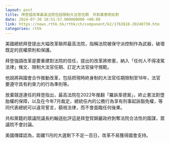 ```yaml
---
layout: post
title: 拜登倡改革最高法院包括限制大法官任期　共和黨表明反對
date: 2024-07-30 10:51:57.000000000 +08:00
link: https://news.rthk.hk/rthk/ch/component/k2/1763818-20240730.htm
categories: rthk
---
```


美國總統拜登提出大幅改革聯邦最高法院，指稱法院被保守派控制作為武器，破壞既定的民權原則和保護。

拜登強調改革是要重建對法院的信任，提出的改革將修憲，納入「任何人不得凌駕法律」條文、限制大法官任期、訂定大法官操守規範。

他說將與國會合作推動改革，包括把現時終身制的大法官任期限制至18年，法官要遵守具有約束力的行為準則等。

放棄競逐連任的拜登指出，最高法院在2022年推翻「羅訴韋德案」，終止憲法對墮胎權的保障，以及在今年7月裁定，總統任內的公務行為享有刑事起訴豁免權，等同代表總統可以違背誓言，藐視法律，而不會面臨任何後果。

共和黨籍的眾議院議長約翰遜批評這是拜登賀錦麗政府剝奪法院合法性的圖謀，眾議院不會討論。

美國傳媒認為，距離11月的大選剩下不足一百日，改革不易獲得國會支持。
